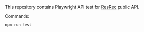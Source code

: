 This repository contains Playwright API test for [ResRec](https://reqres.in/) public API.

Commands:

`npm run test`